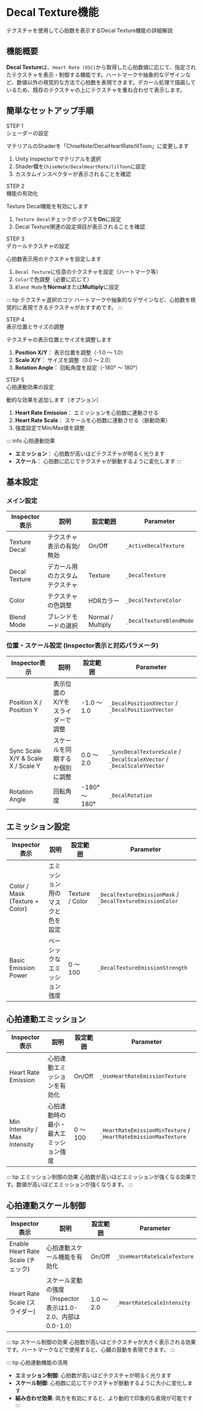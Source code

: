 # Decal Texture機能

テクスチャを使用して心拍数を表示するDecal Texture機能の詳細解説

## 機能概要

**Decal Texture**は、`Heart Rate (OSC)`から取得した心拍数値に応じて、指定されたテクスチャを表示・制御する機能です。ハートマークや抽象的なデザインなど、数値以外の視覚的な方法で心拍数を表現できます。デカール処理で描画しているため、既存のテクスチャの上にテクスチャを重ね合わせて表示します。

## 簡単なセットアップ手順

<div class="timeline">

<div class="timeline_part">
<div class="timeline_label">STEP 1</div>
<div class="timeline_title">シェーダーの設定</div>
<div class="timeline_text">

マテリアルのShaderを「ChiseNote/DecalHeartRate/lilToon」に変更します

1. Unity Inspectorでマテリアルを選択
2. Shader欄を`ChiseNote/DecalHeartRate/lilToon`に設定
3. カスタムインスペクターが表示されることを確認

</div>
</div>

<div class="timeline_part timeline_part_sub">
<div class="timeline_label">STEP 2</div>
<div class="timeline_title">機能の有効化</div>
<div class="timeline_text">

Texture Decal機能を有効にします

1. `Texture Decal`チェックボックスを**On**に設定
2. Decal Texture関連の設定項目が表示されることを確認

</div>
</div>

<div class="timeline_part timeline_part_sub">
<div class="timeline_label">STEP 3</div>
<div class="timeline_title">デカールテクスチャの設定</div>
<div class="timeline_text">

心拍数表示用のテクスチャを設定します

1. `Decal Texture`に任意のテクスチャを設定（ハートマーク等）
2. `Color`で色調整（必要に応じて）
3. `Blend Mode`を**Normal**または**Multiply**に設定

::: tip テクスチャ選択のコツ
ハートマークや抽象的なデザインなど、心拍数を視覚的に表現できるテクスチャがおすすめです。
:::

</div>
</div>

<div class="timeline_part timeline_part_sub">
<div class="timeline_label">STEP 4</div>
<div class="timeline_title">表示位置とサイズの調整</div>
<div class="timeline_text">

テクスチャの表示位置とサイズを調整します

1. **Position X/Y**： 表示位置を調整（-1.0 ～ 1.0）
2. **Scale X/Y**： サイズを調整（0.0 ～ 2.0）
3. **Rotation Angle**： 回転角度を設定（-180° ～ 180°）

</div>
</div>

<div class="timeline_part timeline_part_sub">
<div class="timeline_label">STEP 5</div>
<div class="timeline_title">心拍連動効果の設定</div>
<div class="timeline_text">

動的な効果を追加します（オプション）

1. **Heart Rate Emission**： エミッションを心拍数に連動させる
2. **Heart Rate Scale**： スケールを心拍数に連動させる（脈動効果）
3. 強度設定でMin/Max値を調整

::: info 心拍連動効果
- **エミッション**： 心拍数が高いほどテクスチャが明るく光ります
- **スケール**： 心拍数に応じてテクスチャが脈動するように変化します
:::

</div>
</div>

</div>

## 基本設定

### メイン設定

| Inspector表示 | 説明 | 設定範囲 | Parameter |
|---------------|------|----------|----------|
| Texture Decal | テクスチャ表示の有効/無効 | On/Off | `_ActiveDecalTexture` |
| Decal Texture | デカール用のカスタムテクスチャ | Texture | `_DecalTexture` |
| Color | テクスチャの色調整 | HDRカラー | `_DecalTextureColor` |
| Blend Mode | ブレンドモードの選択 | Normal / Multiply | `_DecalTextureBlendMode` |

### 位置・スケール設定 (Inspector表示と対応パラメータ)

| Inspector表示 | 説明 | 設定範囲 | Parameter |
|---------------|------|----------|----------|
| Position X / Position Y | 表示位置のX/Yをスライダーで調整 | -1.0 ～ 1.0 | `_DecalPositionXVector` / `_DecalPositionYVector` |
| Sync Scale X/Y & Scale X / Scale Y | スケールを同期するか個別に調整 | 0.0 ～ 2.0 | `_SyncDecalTextureScale` / `_DecalScaleXVector` / `_DecalScaleYVector` |
| Rotation Angle | 回転角度 | -180° ～ 180° | `_DecalRotation` |

## エミッション設定

| Inspector表示 | 説明 | 設定範囲 | Parameter |
|---------------|------|----------|----------|
| Color / Mask (Texture + Color) | エミッション用のマスクと色を設定 | Texture / Color | `_DecalTextureEmissionMask` / `_DecalTextureEmissionColor` |
| Basic Emission Power | ベーシックなエミッション強度 | 0 ～ 100 | `_DecalTextureEmissionStrength` |


## 心拍連動エミッション
| Inspector表示 | 説明 | 設定範囲 | Parameter |
|---------------|------|----------|----------|
| Heart Rate Emission | 心拍連動エミッションを有効化 | On/Off | `_UseHeartRateEmissionTexture` |
| Min Intensity / Max Intensity | 心拍連動時の最小・最大エミッション強度 | 0 ～ 100 | `_HeartRateEmissionMinTexture` / `_HeartRateEmissionMaxTexture` |

::: tip エミッション制御の効果
心拍数が高いほどエミッションが強くなる効果です。数値が高いほどエミッションが強くなります。
:::

## 心拍連動スケール制御
| Inspector表示 | 説明 | 設定範囲 | Parameter |
|---------------|------|----------|----------|
| Enable Heart Rate Scale (チェック) | 心拍連動スケール機能を有効化 | On/Off | `_UseHeartRateScaleTexture` |
| Heart Rate Scale (スライダー) | スケール変動の強度（Inspector表示は1.0-2.0、内部は0.0-1.0） | 1.0 ～ 2.0 | `_HeartRateScaleIntensity` |

::: tip スケール制御の効果
心拍数が高いほどテクスチャが大きく表示される効果です。ハートマークなどで使用すると、心臓の鼓動を表現できます。
:::

::: tip 心拍連動機能の活用
- **エミッション制御**: 心拍数が高いほどテクスチャが明るく光ります
- **スケール制御**: 心拍数に応じてテクスチャが脈動するように大小に変化します
- **組み合わせ効果**: 両方を有効にすると、より動的で印象的な表現が可能です
:::
